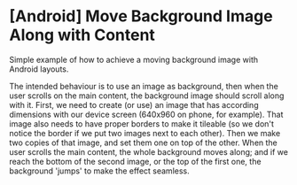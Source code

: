 # [Android] Move Background Image Along with Content
Simple example of how to achieve a moving background image with Android layouts.

The intended behaviour is to use an image as background, then when the user scrolls on the main content, the background image should scroll along with it.
First, we need to create (or use) an image that has according dimensions with our device screen (640x960 on phone, for example). That image also needs to have proper borders to make it tileable (so we don't notice the border if we put two images next to each other). Then we make two copies of that image, and set them one on top of the other. When the user scrolls the main content, the whole background moves along; and if we reach the bottom of the second image, or the top of the first one, the background 'jumps' to make the effect seamless.
